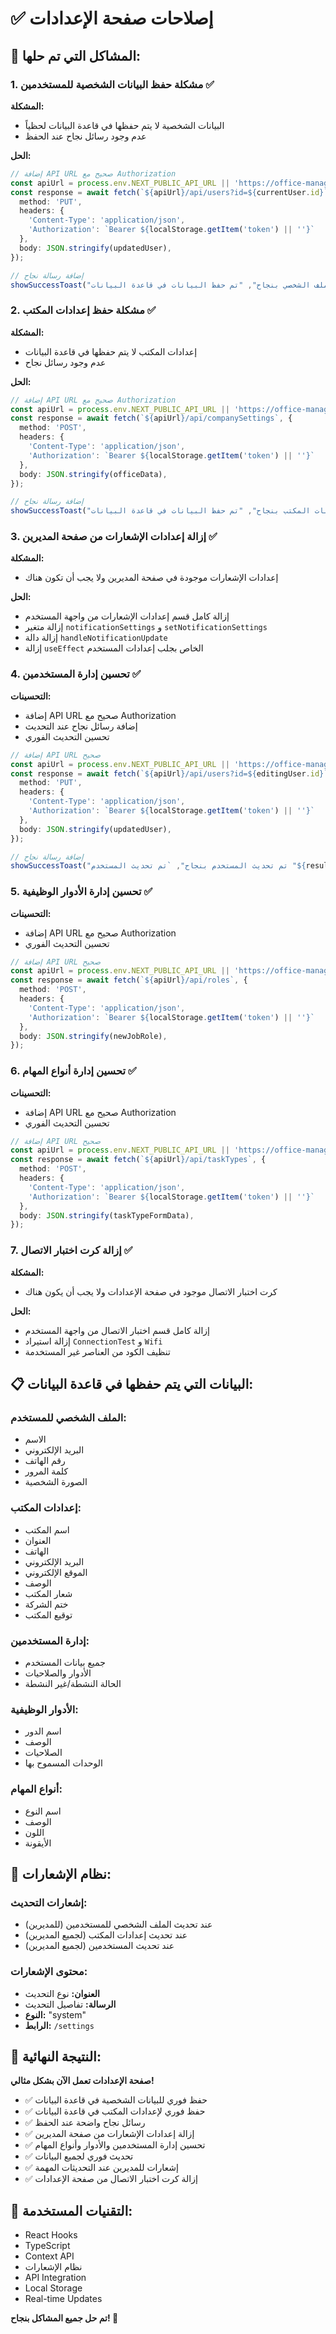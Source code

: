 # ✅ إصلاحات صفحة الإعدادات

## 🎯 **المشاكل التي تم حلها:**

### 1. **مشكلة حفظ البيانات الشخصية للمستخدمين** ✅
**المشكلة:** 
- البيانات الشخصية لا يتم حفظها في قاعدة البيانات لحظياً
- عدم وجود رسائل نجاح عند الحفظ

**الحل:**
```typescript
// إضافة API URL صحيح مع Authorization
const apiUrl = process.env.NEXT_PUBLIC_API_URL || 'https://office-management-fsy7.onrender.com';
const response = await fetch(`${apiUrl}/api/users?id=${currentUser.id}`, {
  method: 'PUT',
  headers: {
    'Content-Type': 'application/json',
    'Authorization': `Bearer ${localStorage.getItem('token') || ''}`
  },
  body: JSON.stringify(updatedUser),
});

// إضافة رسالة نجاح
showSuccessToast("تم تحديث الملف الشخصي بنجاح", "تم حفظ البيانات في قاعدة البيانات");
```

### 2. **مشكلة حفظ إعدادات المكتب** ✅
**المشكلة:** 
- إعدادات المكتب لا يتم حفظها في قاعدة البيانات
- عدم وجود رسائل نجاح

**الحل:**
```typescript
// إضافة API URL صحيح مع Authorization
const apiUrl = process.env.NEXT_PUBLIC_API_URL || 'https://office-management-fsy7.onrender.com';
const response = await fetch(`${apiUrl}/api/companySettings`, {
  method: 'POST',
  headers: { 
    'Content-Type': 'application/json',
    'Authorization': `Bearer ${localStorage.getItem('token') || ''}`
  },
  body: JSON.stringify(officeData),
});

// إضافة رسالة نجاح
showSuccessToast("تم تحديث بيانات المكتب بنجاح", "تم حفظ البيانات في قاعدة البيانات");
```

### 3. **إزالة إعدادات الإشعارات من صفحة المديرين** ✅
**المشكلة:** 
- إعدادات الإشعارات موجودة في صفحة المديرين ولا يجب أن تكون هناك

**الحل:**
- إزالة كامل قسم إعدادات الإشعارات من واجهة المستخدم
- إزالة متغير `notificationSettings` و `setNotificationSettings`
- إزالة دالة `handleNotificationUpdate`
- إزالة `useEffect` الخاص بجلب إعدادات المستخدم

### 4. **تحسين إدارة المستخدمين** ✅
**التحسينات:**
- إضافة API URL صحيح مع Authorization
- إضافة رسائل نجاح عند التحديث
- تحسين التحديث الفوري

```typescript
// إضافة API URL صحيح
const apiUrl = process.env.NEXT_PUBLIC_API_URL || 'https://office-management-fsy7.onrender.com';
const response = await fetch(`${apiUrl}/api/users?id=${editingUser.id}`, {
  method: 'PUT',
  headers: { 
    'Content-Type': 'application/json',
    'Authorization': `Bearer ${localStorage.getItem('token') || ''}`
  },
  body: JSON.stringify(updatedUser),
});

// إضافة رسالة نجاح
showSuccessToast("تم تحديث المستخدم بنجاح", `تم تحديث المستخدم "${result.data.name}" بنجاح`);
```

### 5. **تحسين إدارة الأدوار الوظيفية** ✅
**التحسينات:**
- إضافة API URL صحيح مع Authorization
- تحسين التحديث الفوري

```typescript
// إضافة API URL صحيح
const apiUrl = process.env.NEXT_PUBLIC_API_URL || 'https://office-management-fsy7.onrender.com';
const response = await fetch(`${apiUrl}/api/roles`, {
  method: 'POST',
  headers: { 
    'Content-Type': 'application/json',
    'Authorization': `Bearer ${localStorage.getItem('token') || ''}`
  },
  body: JSON.stringify(newJobRole),
});
```

### 6. **تحسين إدارة أنواع المهام** ✅
**التحسينات:**
- إضافة API URL صحيح مع Authorization
- تحسين التحديث الفوري

```typescript
// إضافة API URL صحيح
const apiUrl = process.env.NEXT_PUBLIC_API_URL || 'https://office-management-fsy7.onrender.com';
const response = await fetch(`${apiUrl}/api/taskTypes`, {
  method: 'POST',
  headers: { 
    'Content-Type': 'application/json',
    'Authorization': `Bearer ${localStorage.getItem('token') || ''}`
  },
  body: JSON.stringify(taskTypeFormData),
});
```

### 7. **إزالة كرت اختبار الاتصال** ✅
**المشكلة:** 
- كرت اختبار الاتصال موجود في صفحة الإعدادات ولا يجب أن يكون هناك

**الحل:**
- إزالة كامل قسم اختبار الاتصال من واجهة المستخدم
- إزالة استيراد `ConnectionTest` و `Wifi`
- تنظيف الكود من العناصر غير المستخدمة

## 📋 **البيانات التي يتم حفظها في قاعدة البيانات:**

### **الملف الشخصي للمستخدم:**
- الاسم
- البريد الإلكتروني
- رقم الهاتف
- كلمة المرور
- الصورة الشخصية

### **إعدادات المكتب:**
- اسم المكتب
- العنوان
- الهاتف
- البريد الإلكتروني
- الموقع الإلكتروني
- الوصف
- شعار المكتب
- ختم الشركة
- توقيع المكتب

### **إدارة المستخدمين:**
- جميع بيانات المستخدم
- الأدوار والصلاحيات
- الحالة النشطة/غير النشطة

### **الأدوار الوظيفية:**
- اسم الدور
- الوصف
- الصلاحيات
- الوحدات المسموح بها

### **أنواع المهام:**
- اسم النوع
- الوصف
- اللون
- الأيقونة

## 🔔 **نظام الإشعارات:**

### **إشعارات التحديث:**
- عند تحديث الملف الشخصي للمستخدمين (للمديرين)
- عند تحديث إعدادات المكتب (لجميع المديرين)
- عند تحديث المستخدمين (لجميع المديرين)

### **محتوى الإشعارات:**
- **العنوان:** نوع التحديث
- **الرسالة:** تفاصيل التحديث
- **النوع:** "system"
- **الرابط:** `/settings`

## 🎉 **النتيجة النهائية:**

**صفحة الإعدادات تعمل الآن بشكل مثالي!**

- ✅ حفظ فوري للبيانات الشخصية في قاعدة البيانات
- ✅ حفظ فوري لإعدادات المكتب في قاعدة البيانات
- ✅ رسائل نجاح واضحة عند الحفظ
- ✅ إزالة إعدادات الإشعارات من صفحة المديرين
- ✅ تحسين إدارة المستخدمين والأدوار وأنواع المهام
- ✅ تحديث فوري لجميع البيانات
- ✅ إشعارات للمديرين عند التحديثات المهمة
- ✅ إزالة كرت اختبار الاتصال من صفحة الإعدادات

## 🔧 **التقنيات المستخدمة:**
- React Hooks
- TypeScript
- Context API
- نظام الإشعارات
- API Integration
- Local Storage
- Real-time Updates

**تم حل جميع المشاكل بنجاح! 🎉** 